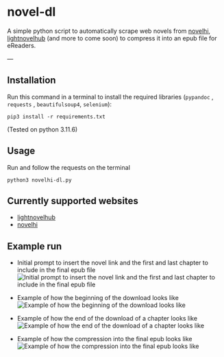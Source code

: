 # novel-dl
A simple python script to automatically scrape web novels from [novelhi](https://novelhi.com), [lightnovelhub](https://www.lightnovelhub.org/home) (and more to come soon) to compress it into an epub file for eReaders.

—

## Installation
Run this command in a terminal to install the required libraries (`pypandoc` , `requests` , `beautifulsoup4`, `selenium`):
```
pip3 install -r requirements.txt
```
(Tested on python 3.11.6)

## Usage
Run and follow the requests on the terminal 
```
python3 novelhi-dl.py
```
## Currently supported websites
- [lightnovelhub](https://www.lightnovelhub.org/home)
- [novelhi](https://novelhi.com) 
## Example run 

- Initial prompt to insert the novel link and the first and last chapter to include in the final epub file
![Initial prompt to insert the novel link and the first and last chapter to include in the final epub file](https://media.discordapp.net/attachments/1040311436083212309/1189926483200839773/Screenshot_2023-12-28_at_14.39.05.png?ex=659ff065&is=658d7b65&hm=8cc3ef5ff6894e73112b077aa8273d457801766c2b32811daaef16d8396fdeb6&=&format=webp&quality=lossless&width=454&height=246)

- Example of how the beginning of the download looks like
![Example of how the beginning of the download looks like](https://media.discordapp.net/attachments/1040311436083212309/1189926507234197504/Screenshot_2023-12-28_at_14.39.15.png?ex=659ff06b&is=658d7b6b&hm=4dc30ca4bd8740410fcb7bb04eee8e17ecad5aa277f405153ad3fde67ea5b7a3&=&format=webp&quality=lossless&width=624&height=117)

- Example of how the end of the download of a chapter looks like
![Example of how the end of the download of a chapter looks like](https://media.discordapp.net/attachments/1040311436083212309/1189926537802297384/Screenshot_2023-12-28_at_14.39.30.png?ex=659ff072&is=658d7b72&hm=307805f13b79954aac3d92605d7a5bffcc4cd290018f9d397f8b5449f8285bff&=&format=webp&quality=lossless&width=458&height=165)

- Example of how the compression into the final epub looks like
![Example of how the compression into the final epub looks like](https://media.discordapp.net/attachments/1040311436083212309/1189926551370870794/Screenshot_2023-12-28_at_14.39.46.png?ex=659ff075&is=658d7b75&hm=8b41f2846db709d3b1e09e1bce6c358d756677cc22dec14a4deafad8fddc6d50&=&format=webp&quality=lossless&width=539&height=218)
